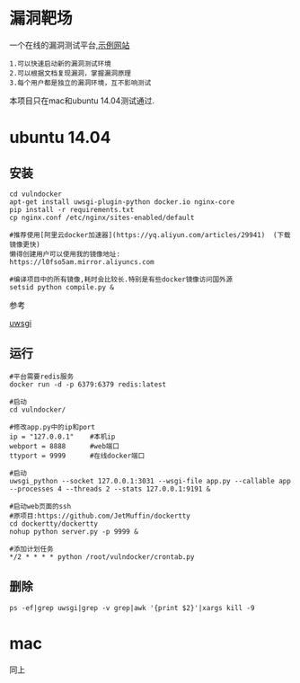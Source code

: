 # 漏洞靶场
一个在线的漏洞测试平台,[示例网站](http://139.199.206.110)

```
1.可以快速启动新的漏洞测试环境
2.可以根据文档复现漏洞，掌握漏洞原理
3.每个用户都是独立的漏洞环境，互不影响测试
```

本项目只在mac和ubuntu 14.04测试通过.

# ubuntu 14.04
## 安装

```
cd vulndocker
apt-get install uwsgi-plugin-python docker.io nginx-core
pip install -r requirements.txt
cp nginx.conf /etc/nginx/sites-enabled/default

#推荐使用[阿里云docker加速器](https://yq.aliyun.com/articles/29941)  (下载镜像更快)
懒得创建用户可以使用我的镜像地址:
https://l0fso5am.mirror.aliyuncs.com

#编译项目中的所有镜像,耗时会比较长.特别是有些docker镜像访问国外源
setsid python compile.py &

```

参考

[uwsgi](http://uwsgi-docs-cn.readthedocs.io/zh_CN/latest/WSGIquickstart.html#web)

## 运行

```
#平台需要redis服务
docker run -d -p 6379:6379 redis:latest

#启动
cd vulndocker/

#修改app.py中的ip和port
ip = "127.0.0.1"    #本机ip
webport = 8888      #web端口
ttyport = 9999      #在线docker端口

#启动
uwsgi_python --socket 127.0.0.1:3031 --wsgi-file app.py --callable app --processes 4 --threads 2 --stats 127.0.0.1:9191 &

#启动web页面的ssh
#原项目:https://github.com/JetMuffin/dockertty
cd dockertty/dockertty
nohup python server.py -p 9999 &

#添加计划任务
*/2 * * * * python /root/vulndocker/crontab.py
```

## 删除

```
ps -ef|grep uwsgi|grep -v grep|awk '{print $2}'|xargs kill -9
```

# mac
同上